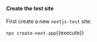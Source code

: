 #### Create the test site

First create a new `nextjs-test` site:

`npx create-next-app`{{execute}}

